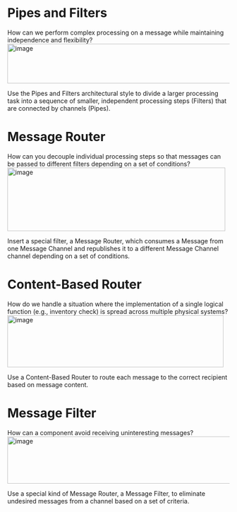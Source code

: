 # Pipes and Filters
How can we perform complex processing on a message while maintaining independence and flexibility?
<img width="529" height="90" alt="image" src="https://github.com/user-attachments/assets/a67aca00-023d-4c8f-9163-13ba453555a6" />

Use the Pipes and Filters architectural style to divide a larger processing task into a sequence of smaller, independent processing steps (Filters) that are connected by channels (Pipes).

# Message Router
How can you decouple individual processing steps so that messages can be passed to different filters depending on a set of conditions?
<img width="494" height="144" alt="image" src="https://github.com/user-attachments/assets/af5c6fab-b9bd-46aa-b6be-cc1c2e9a1fe0" />

Insert a special filter, a Message Router, which consumes a Message from one Message Channel and republishes it to a different Message Channel channel depending on a set of conditions.

# Content-Based Router
How do we handle a situation where the implementation of a single logical function (e.g., inventory check) is spread across multiple physical systems?
<img width="490" height="118" alt="image" src="https://github.com/user-attachments/assets/5e139d90-bffd-4dc6-afda-ee9ef797b868" />

Use a Content-Based Router to route each message to the correct recipient based on message content.

# Message Filter
How can a component avoid receiving uninteresting messages?
<img width="576" height="107" alt="image" src="https://github.com/user-attachments/assets/208e477b-66ce-43b8-be56-25b6bfd162ca" />

Use a special kind of Message Router, a Message Filter, to eliminate undesired messages from a channel based on a set of criteria.
